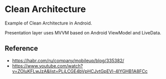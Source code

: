 # Clean Architecture
Example of Clean Architecture in Android.

Presentation layer uses MVVM based on Android ViewModel and LiveData.

## Reference
* https://habr.com/ru/company/mobileup/blog/335382/
* https://www.youtube.com/watch?v=ZOIuKFLwJzA&list=PLjLCGE4bVpHCJvtGpEVl-4IYGHB1A8FCc